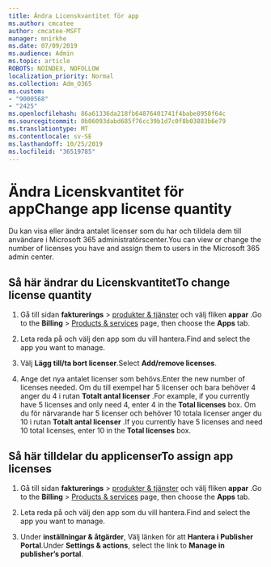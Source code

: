 ```yaml
---
title: Ändra Licenskvantitet för app
ms.author: cmcatee
author: cmcatee-MSFT
manager: mnirkhe
ms.date: 07/09/2019
ms.audience: Admin
ms.topic: article
ROBOTS: NOINDEX, NOFOLLOW
localization_priority: Normal
ms.collection: Adm_O365
ms.custom:
- "9000568"
- "2425"
ms.openlocfilehash: 86a61336da218fb64876401741f4babe8958f64c
ms.sourcegitcommit: 0b06093dabd685f76cc39b1d7c0f8b03883b6e79
ms.translationtype: MT
ms.contentlocale: sv-SE
ms.lasthandoff: 10/25/2019
ms.locfileid: "36519785"
---
```

# <a name="change-app-license-quantity"></a><span data-ttu-id="2e7c6-102">Ändra Licenskvantitet för app</span><span class="sxs-lookup"><span data-stu-id="2e7c6-102">Change app license quantity</span></span>

<span data-ttu-id="2e7c6-103">Du kan visa eller ändra antalet licenser som du har och tilldela dem till användare i Microsoft 365 administratörscenter.</span><span class="sxs-lookup"><span data-stu-id="2e7c6-103">You can view or change the number of licenses you have and assign them to users in the Microsoft 365 admin center.</span></span> 

## <a name="to-change-license-quantity"></a><span data-ttu-id="2e7c6-104">Så här ändrar du Licenskvantitet</span><span class="sxs-lookup"><span data-stu-id="2e7c6-104">To change license quantity</span></span>

1. <span data-ttu-id="2e7c6-105">Gå till sidan **fakturerings** > [produkter & tjänster](https://go.microsoft.com/fwlink/p/?linkid=842054) och välj fliken **appar** .</span><span class="sxs-lookup"><span data-stu-id="2e7c6-105">Go to the **Billing** > [Products & services](https://go.microsoft.com/fwlink/p/?linkid=842054) page, then choose the **Apps** tab.</span></span>

2. <span data-ttu-id="2e7c6-106">Leta reda på och välj den app som du vill hantera.</span><span class="sxs-lookup"><span data-stu-id="2e7c6-106">Find and select the app you want to manage.</span></span>  

3. <span data-ttu-id="2e7c6-107">Välj **Lägg till/ta bort licenser**.</span><span class="sxs-lookup"><span data-stu-id="2e7c6-107">Select **Add/remove licenses**.</span></span>

4. <span data-ttu-id="2e7c6-108">Ange det nya antalet licenser som behövs.</span><span class="sxs-lookup"><span data-stu-id="2e7c6-108">Enter the new number of licenses needed.</span></span> <span data-ttu-id="2e7c6-109">Om du till exempel har 5 licenser och bara behöver 4 anger du 4 i rutan **Totalt antal licenser** .</span><span class="sxs-lookup"><span data-stu-id="2e7c6-109">For example, if you currently have 5 licenses and only need 4, enter 4 in the **Total licenses** box.</span></span> <span data-ttu-id="2e7c6-110">Om du för närvarande har 5 licenser och behöver 10 totala licenser anger du 10 i rutan **Totalt antal licenser** .</span><span class="sxs-lookup"><span data-stu-id="2e7c6-110">If you currently have 5 licenses and need 10 total licenses, enter 10 in the **Total licenses** box.</span></span>

## <a name="to-assign-app-licenses"></a><span data-ttu-id="2e7c6-111">Så här tilldelar du applicenser</span><span class="sxs-lookup"><span data-stu-id="2e7c6-111">To assign app licenses</span></span>

1. <span data-ttu-id="2e7c6-112">Gå till sidan **fakturerings** > [produkter & tjänster](https://go.microsoft.com/fwlink/p/?linkid=842054) och välj fliken **appar** .</span><span class="sxs-lookup"><span data-stu-id="2e7c6-112">Go to the **Billing** > [Products & services](https://go.microsoft.com/fwlink/p/?linkid=842054) page, then choose the **Apps** tab.</span></span>

2. <span data-ttu-id="2e7c6-113">Leta reda på och välj den app som du vill hantera.</span><span class="sxs-lookup"><span data-stu-id="2e7c6-113">Find and select the app you want to manage.</span></span>  

3. <span data-ttu-id="2e7c6-114">Under **inställningar & åtgärder**, Välj länken för att **Hantera i Publisher Portal**.</span><span class="sxs-lookup"><span data-stu-id="2e7c6-114">Under **Settings & actions**, select the link to **Manage in publisher’s portal**.</span></span>